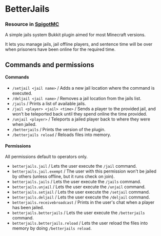 # BetterJails
### Resource in [SpigotMC](https://www.spigotmc.org/resources/betterjails.76001/)
A simple jails system Bukkit plugin aimed for most Minecraft versions.

It lets you manage jails, jail offline players, and sentence time will be over when prisoners have been online for the required time.

## Commands and permissions
#### Commands
- `/setjail <jail name>` / Adds a new jail location where the command is executed.
- `/deljail <jail name>` / Removes a jail location from the jails list.
- `/jails` / Prints a list of available jails.
- `/jail <player> <jail> <time>` / Sends a player to the provided jail, and won't be teleported back until they spend online the time provided.
- `/unjail <player>` / Teleports a jailed player back to where they were when jailed.
- `/betterjails` / Prints the version of the plugin.
- `/betterjails reload` / Reloads files into memory.

#### Permissions
All permissions default to operators only.
- `betterjails.jail` / Lets the user execute the `/jail` command.
- `betterjails.jail.exempt` / The user with this permission won't be jailed by others (unless offline, but it runs check on join).
- `betterjails.jails` / Lets the user execute the `/jails` command.
- `betterjails.unjail` / Lets the user execute the `/unjail` command.
- `betterjails.setjail` / Lets the user execute the `/setjail` command.
- `betterjails.deljail` / Lets the user execute the `/deljail` command.
- `betterjails.receivebroadcast` / Prints in the user's chat when a player has been jailed.
- `betterjails.betterjails` / Lets the user execute the `/betterjails` command.
- `betterjails.betterjails.reload` / Lets the user reload the files into memory by doing `/betterjails reload`.
